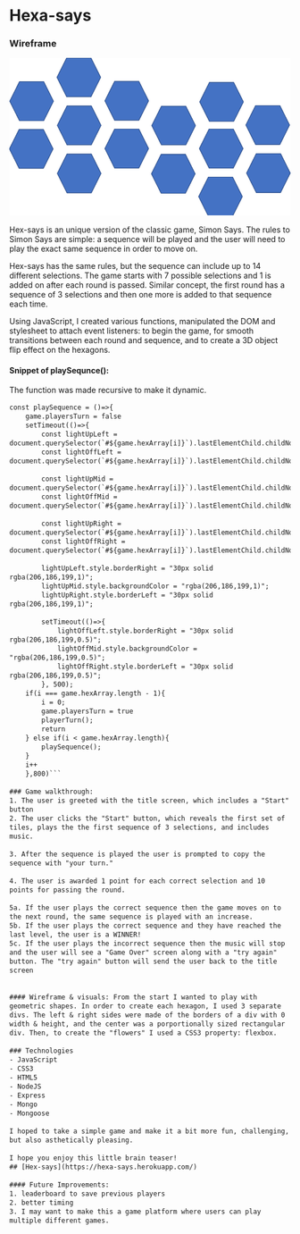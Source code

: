 # Hexa-says

### Wireframe
<img src="wireframe.png">

Hex-says is an unique version of the classic game, Simon Says. The rules to Simon Says are simple: a sequence will be played and the user will need to play the exact same sequence in order to move on.

Hex-says has the same rules, but the sequence can include up to 14 different selections. The game starts with 7 possible selections and 1 is added on after each round is passed. Similar concept, the first round has a sequence of 3 selections and then one more is added to that sequence each time.

Using JavaScript, I created various functions, manipulated the DOM and stylesheet to attach event listeners: to begin the game, for smooth transitions between each round and sequence, and to create a 3D object flip effect on the hexagons.

#### Snippet of playSequnce():
The function was made recursive to make it dynamic.
```let i = 0;
const playSequence = ()=>{
    game.playersTurn = false
    setTimeout(()=>{
        const lightUpLeft = document.querySelector(`#${game.hexArray[i]}`).lastElementChild.childNodes[1];
        const lightOffLeft = document.querySelector(`#${game.hexArray[i]}`).lastElementChild.childNodes[1];
        
        const lightUpMid = document.querySelector(`#${game.hexArray[i]}`).lastElementChild.childNodes[3];
        const lightOffMid = document.querySelector(`#${game.hexArray[i]}`).lastElementChild.childNodes[3];

        const lightUpRight = document.querySelector(`#${game.hexArray[i]}`).lastElementChild.childNodes[5];
        const lightOffRight = document.querySelector(`#${game.hexArray[i]}`).lastElementChild.childNodes[5];
        
        lightUpLeft.style.borderRight = "30px solid rgba(206,186,199,1)";
        lightUpMid.style.backgroundColor = "rgba(206,186,199,1)";
        lightUpRight.style.borderLeft = "30px solid rgba(206,186,199,1)";

        setTimeout(()=>{
            lightOffLeft.style.borderRight = "30px solid rgba(206,186,199,0.5)";
            lightOffMid.style.backgroundColor = "rgba(206,186,199,0.5)";
            lightOffRight.style.borderLeft = "30px solid rgba(206,186,199,0.5)";
        }, 500); 
    if(i === game.hexArray.length - 1){
        i = 0;
        game.playersTurn = true
        playerTurn();
        return
    } else if(i < game.hexArray.length){
        playSequence();
    }
    i++
    },800)```

### Game walkthrough:
1. The user is greeted with the title screen, which includes a "Start" button
2. The user clicks the "Start" button, which reveals the first set of tiles, plays the the first sequence of 3 selections, and includes music.

3. After the sequence is played the user is prompted to copy the sequence with "your turn."

4. The user is awarded 1 point for each correct selection and 10 points for passing the round.

5a. If the user plays the correct sequence then the game moves on to the next round, the same sequence is played with an increase.
5b. If the user plays the correct sequence and they have reached the last level, the user is a WINNER!
5c. If the user plays the incorrect sequence then the music will stop and the user will see a "Game Over" screen along with a "try again" button. The "try again" button will send the user back to the title screen


#### Wireframe & visuals: From the start I wanted to play with geometric shapes. In order to create each hexagon, I used 3 separate divs. The left & right sides were made of the borders of a div with 0 width & height, and the center was a porportionally sized rectangular div. Then, to create the "flowers" I used a CSS3 property: flexbox.

### Technologies
- JavaScript
- CSS3
- HTML5
- NodeJS
- Express
- Mongo
- Mongoose

I hoped to take a simple game and make it a bit more fun, challenging, but also asthetically pleasing. 

I hope you enjoy this little brain teaser!
## [Hex-says](https://hexa-says.herokuapp.com/)

#### Future Improvements:
1. leaderboard to save previous players
2. better timing
3. I may want to make this a game platform where users can play multiple different games.

